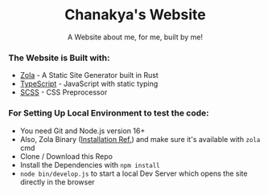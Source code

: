 <h1 align="center">Chanakya's Website</h1>
<p align="center">A Website about me, for me, built by me!</p>

### The Website is Built with:

- [Zola](https://github.com/getzola/zola) - A Static Site Generator built in Rust
- [TypeScript](https://github.com/microsoft/typescript) - JavaScript with static typing
- [SCSS](https://sass-lang.com) - CSS Preprocessor

### For Setting Up Local Environment to test the code:

- You need Git and Node.js version 16+
- Also, Zola Binary ([Installation Ref.](https://www.getzola.org/documentation/getting-started/installation/)) and make sure it's available with `zola` cmd
- Clone / Download this Repo
- Install the Dependencies with `npm install`
- `node bin/develop.js` to start a local Dev Server which opens the site directly in the browser
